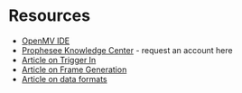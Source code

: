 # Resources

* [OpenMV IDE](https://openmv.io/pages/download/)
* [Prophesee Knowledge Center](https://www.prophesee.ai/kc-access-request/) - request an account here
* [Article on Trigger In](https://docs.prophesee.ai/stable/hw/manuals/timing_interfaces.html?highlight=trigger)
* [Article on Frame Generation](https://docs.prophesee.ai/stable/metavision_sdk/modules/core/guides/frame_generators.html)
* [Article on data formats](https://docs.prophesee.ai/stable/data/encoding_formats/evt2.html)
